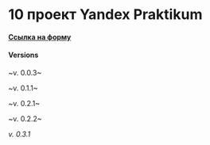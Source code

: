 # 10 проект Yandex Praktikum

#### [Ссылка на форму](https://4mnesiac.github.io/4mnesiacYP.github.io/)

#### Versions

~v. 0.0.3~

~v. 0.1.1~

~v. 0.2.1~

~v. 0.2.2~

_v. 0.3.1_
